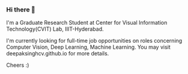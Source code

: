 <!--
**deepaksinghcv/deepaksinghcv** is a ✨ _special_ ✨ repository because its `README.md` (this file) appears on your GitHub profile.

Here are some ideas to get you started:

- 🔭 I’m currently working on ...
- 🌱 I’m currently learning ...
- 👯 I’m looking to collaborate on ...
- 🤔 I’m looking for help with ...
- 💬 Ask me about ...
- 📫 How to reach me: ...
- 😄 Pronouns: ...
- ⚡ Fun fact: ...
-->
### Hi there 👋

I'm a Graduate Research Student at Center for Visual Information Technology(CVIT) Lab, IIIT-Hyderabad. 

I'm currently looking for full-time job opportunities on roles concerning Computer Vision, Deep Learning, Machine Learning.
You may visit deepaksinghcv.github.io for more details.

Cheers :)
